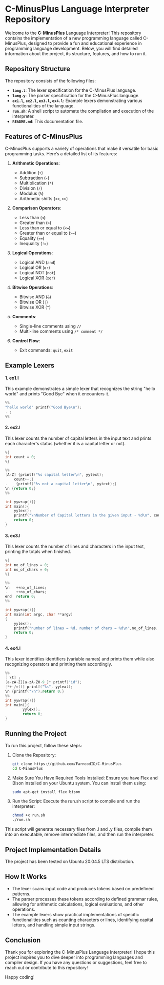 # C-MinusPlus Language Interpreter Repository

Welcome to the **C-MinusPlus** Language Interpreter! This repository contains the implementation of a new programming language called C-MinusPlus, designed to provide a fun and educational experience in programming language development. Below, you will find detailed information about the project, its structure, features, and how to run it.

## Repository Structure

The repository consists of the following files:

- **`lang.l`**: The lexer specification for the C-MinusPlus language.
- **`lang.y`**: The parser specification for the C-MinusPlus language.
- **`ex1.l`, `ex2.l`, `ex3.l`, `ex4.l`**: Example lexers demonstrating various functionalities of the language.
- **`run.sh`**: A shell script to automate the compilation and execution of the interpreter.
- **`README.md`**: This documentation file.

## Features of C-MinusPlus

C-MinusPlus supports a variety of operations that make it versatile for basic programming tasks. Here’s a detailed list of its features:

1. **Arithmetic Operations**:
   - Addition (`+`)
   - Subtraction (`-`)
   - Multiplication (`*`)
   - Division (`/`)
   - Modulus (`%`)
   - Arithmetic shifts (`<<`, `>>`)

2. **Comparison Operators**:
   - Less than (`<`)
   - Greater than (`>`)
   - Less than or equal to (`<=`)
   - Greater than or equal to (`>=`)
   - Equality (`==`)
   - Inequality (`!=`)

3. **Logical Operations**:
   - Logical AND (`and`)
   - Logical OR (`or`)
   - Logical NOT (`not`)
   - Logical XOR (`xor`)

4. **Bitwise Operations**:
   - Bitwise AND (`&`)
   - Bitwise OR (`|`)
   - Bitwise XOR (`^`)

5. **Comments**:
   - Single-line comments using `//`
   - Multi-line comments using `/* comment */`

6. **Control Flow**:
   - Exit commands: `quit`, `exit`

## Example Lexers

#### 1. ex1.l

This example demonstrates a simple lexer that recognizes the string "hello world" and prints "Good Bye" when it encounters it.

```c
%%
"hello world" printf("Good Bye\n");
. ;
%%
```

#### 2. ex2.l
This lexer counts the number of capital letters in the input text and prints each character's status (whether it is a capital letter or not).
```c
%{
int count = 0;
%}

%%
[A-Z] {printf("%s capital letter\n", yytext);
	count++;}
.	 {printf("%s not a capital letter\n", yytext);}
\n {return 0;}
%%

int yywrap(){}
int main(){
	yylex();
	printf("\nNumber of Capital letters in the given input - %d\n", count);
	return 0;
}
```

#### 3. ex3.l
This lexer counts the number of lines and characters in the input text, printing the totals when finished.
```c
%{
int no_of_lines = 0;
int no_of_chars = 0;
%}

%%
\n	 ++no_of_lines;
.	 ++no_of_chars;
end	 return 0;
%%

int yywrap(){}
int main(int argc, char **argv)
{
	yylex();
	printf("number of lines = %d, number of chars = %d\n",no_of_lines, no_of_chars );
	return 0;
}
```

#### 4. ex4.l
This lexer identifies identifiers (variable names) and prints them while also recognizing operators and printing them accordingly.
```c
%%
[ \t] ;
[a-zA-Z][a-zA-Z0-9_]* printf("id");
[*+-/=()] printf("%s", yytext);
\n {printf("\n");return 0;}
%%
int yywrap(){}
int main(){
        yylex();
        return 0;
}
```

## Running the Project
To run this project, follow these steps:
1. Clone the Repository:
   ```bash
   git clone https://github.com/FarnoodID/C-MinusPlus
   cd C-MinusPlus
   ```
   
2. Make Sure You Have Required Tools Installed:
Ensure you have Flex and Bison installed on your Ubuntu system. You can install them using:
   ```bash
   sudo apt-get install flex bison
   ```
   
3. Run the Script:
Execute the run.sh script to compile and run the interpreter:
   ```bash
   chmod +x run.sh
   ./run.sh
   ```
This script will generate necessary files from .l and .y files, compile them into an executable, remove intermediate files, and then run the interpreter.

## Project Implementation Details
The project has been tested on Ubuntu 20.04.5 LTS distribution. 

## How It Works
- The lexer scans input code and produces tokens based on predefined patterns.
- The parser processes these tokens according to defined grammar rules, allowing for arithmetic calculations, logical evaluations, and other operations.
- The example lexers show practical implementations of specific functionalities such as counting characters or lines, identifying capital letters, and handling simple input strings.

## Conclusion
Thank you for exploring the C-MinusPlus Language Interpreter! I hope this project inspires you to dive deeper into programming languages and compiler design. If you have any questions or suggestions, feel free to reach out or contribute to this repository!

Happy coding!
